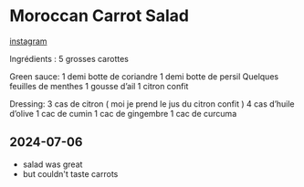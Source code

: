 # Moroccan Carrot Salad

[instagram](https://www.instagram.com/p/C8eSmNDowbL/)


Ingrédients :
5 grosses carottes

Green sauce:
1 demi botte de coriandre
1 demi botte de persil
Quelques feuilles de menthes
1 gousse d’ail
1 citron confit

Dressing:
3 cas de citron ( moi je prend le jus du citron confit ) 
4 cas d’huile d’olive
1 cac de cumin
1 cac de gingembre
1 cac de curcuma


## 2024-07-06
- salad was great
- but couldn't taste carrots
